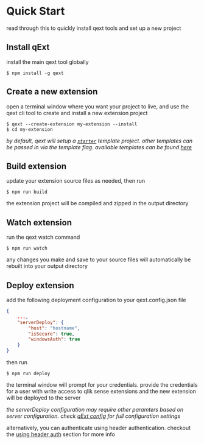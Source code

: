 # Quick Start

read through this to quickly install qext tools and set up a new project

## Install qExt

install the main qext tool globally

```
$ npm install -g qext
```

## Create a new extension

open a terminal window where you want your project to live, and use the qext cli tool to create and install a new extension project

```
$ qext --create-extension my-extension --install
$ cd my-extension
```

_by default, qext will setup a [`starter`](../templates/starter.md) template project. other templates can be passed in via the template flag. available templates can be found [here](../templates/index.md)_

## Build extension

update your extension source files as needed, then run

```
$ npm run build
```

the extension project will be compiled and zipped in the output directory

## Watch extension

run the qext watch command

```
$ npm run watch
```

any changes you make and save to your source files will automatically be rebuilt into your output directory

## Deploy extension

add the following deployment configuration to your qext.config.json file

```json
{
	...,
	"serverDeploy": {
		"host": "hostname",
		"isSecure": true,
		"windowsAuth": true
	}
}
```

then run

```
$ npm run deploy
```

the terminal window will prompt for your credentials. provide the credentials for a user with write access to qlik sense extensions and the new extension will be deployed to the server

_the serverDeploy configuration may require other paramters based on server configuration. check [qExt config](../configuration/qext-config-json.md) for full configuration settings_

alternatively, you can authenticate using header authentication. checkout the [using header auth](../usage/header-auth.md) section for more info
